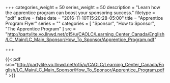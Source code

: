 +++
categories_weight = 50
series_weight = 50
description = "Learn how the apprentice program can boost your sponsoring success."
filetype = "pdf"
active = false
date = "2016-11-10T15:20:28-05:00"
title = "Apprentice Program Flyer"
series = ""
categories = [
  "Sponsor",
  "How to Sponsor",
  "The Apprentice Program"
]
src = "http://partylite.vo.llnwd.net/o15/u/CAOLC/Learning_Center_Canada/English/LC_Main/LC_Main_Sponsor/How_To_Sponsor/Apprentice_Program.pdf"

+++

{{< pdf src="http://partylite.vo.llnwd.net/o15/u/CAOLC/Learning_Center_Canada/English/LC_Main/LC_Main_Sponsor/How_To_Sponsor/Apprentice_Program.pdf" >}}
